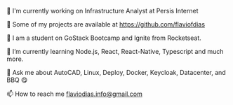 🔭 I'm currently working on Infrastructure Analyst at Persis Internet

📑 Some of my projects are available at https://github.com/flaviofdias

🚀 I am a student on GoStack Bootcamp and Ignite from Rocketseat.

🌱 I’m currently learning Node.js, React, React-Native, Typescript and much more.

💬 Ask me about AutoCAD, Linux, Deploy, Docker, Keycloak, Datacenter, and BBQ 😋

📫 How to reach me flaviodias.info@gmail.com
